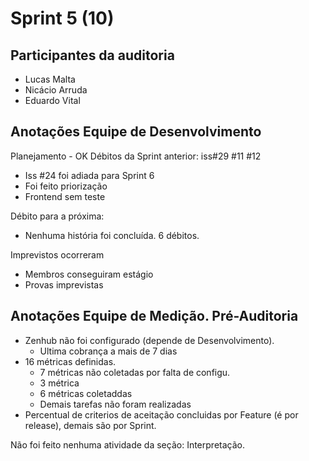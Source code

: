 # Sprint 5 (10)

## Participantes da auditoria

- Lucas Malta
- Nicácio Arruda
- Eduardo Vital


## Anotações Equipe de Desenvolvimento

Planejamento - OK
Débitos da Sprint anterior: iss#29 #11 #12
 - Iss #24 foi adiada para Sprint 6
 - Foi feito priorização
 - Frontend sem teste

Débito para a próxima:
  - Nenhuma história foi concluída. 6 débitos.

Imprevistos ocorreram
 - Membros conseguiram estágio
 - Provas imprevistas


## Anotações Equipe de Medição. Pré-Auditoria

- Zenhub não foi configurado (depende de Desenvolvimento).
  - Ultima cobrança a mais de 7 dias
- 16 métricas definidas.
    - 7 métricas não coletadas por falta de configu.
    - 3 métrica
    - 6 métricas coletaddas
  - Demais tarefas não foram realizadas
- Percentual de criterios de aceitação concluidas por Feature (é por release), demais são por Sprint.

Não foi feito nenhuma atividade da seção: Interpretação.
